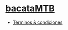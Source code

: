 # [bacataMTB](https://bacatamtb.github.io)
- [Términos & condiciones](https://bacatamtb.github.io/terms-of-service-agreement)

